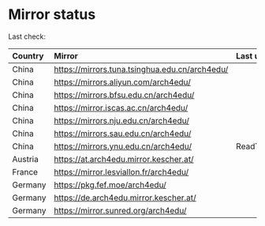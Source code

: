 <script src="./time.js"></script>
# Mirror status
Last check: <script type="text/javascript">localize(1682583698.8302684);</script>

|Country|Mirror|Last update|
|:------|:-----|:----------|
|China|https://mirrors.tuna.tsinghua.edu.cn/arch4edu/|<script type="text/javascript">localize(1682577180);</script>|
|China|https://mirrors.aliyun.com/arch4edu/|<script type="text/javascript">localize(1682490722);</script>|
|China|https://mirrors.bfsu.edu.cn/arch4edu/|<script type="text/javascript">localize(1682533789);</script>|
|China|https://mirror.iscas.ac.cn/arch4edu/|<script type="text/javascript">localize(1682533789);</script>|
|China|https://mirrors.nju.edu.cn/arch4edu/|<script type="text/javascript">localize(1682490722);</script>|
|China|https://mirrors.sau.edu.cn/arch4edu/|<script type="text/javascript">localize(1673850842);</script>|
|China|https://mirrors.ynu.edu.cn/arch4edu/|ReadTimeout|
|Austria|https://at.arch4edu.mirror.kescher.at/|<script type="text/javascript">localize(1682533789);</script>|
|France|https://mirror.lesviallon.fr/arch4edu/|<script type="text/javascript">localize(1682533789);</script>|
|Germany|https://pkg.fef.moe/arch4edu/|<script type="text/javascript">localize(1682533789);</script>|
|Germany|https://de.arch4edu.mirror.kescher.at/|<script type="text/javascript">localize(1682533789);</script>|
|Germany|https://mirror.sunred.org/arch4edu/|<script type="text/javascript">localize(1682533789);</script>|

<script src="./tablefilter/tablefilter.js"></script>
<script src="./table.js"></script>
